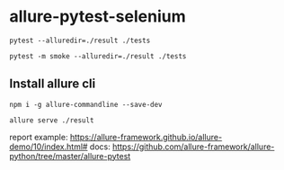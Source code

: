 # allure-pytest-selenium

```
pytest --alluredir=./result ./tests
```

```
pytest -m smoke --alluredir=./result ./tests
```

## Install allure cli
```
npm i -g allure-commandline --save-dev
```

```
allure serve ./result
```

report example: https://allure-framework.github.io/allure-demo/10/index.html#
docs: https://github.com/allure-framework/allure-python/tree/master/allure-pytest
